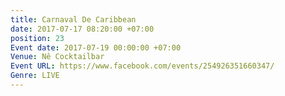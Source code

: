 ```yaml
---
title: Carnaval De Caribbean
date: 2017-07-17 08:20:00 +07:00
position: 23
Event date: 2017-07-19 00:00:00 +07:00
Venue: Nê Cocktailbar
Event URL: https://www.facebook.com/events/254926351660347/
Genre: LIVE
---
```


